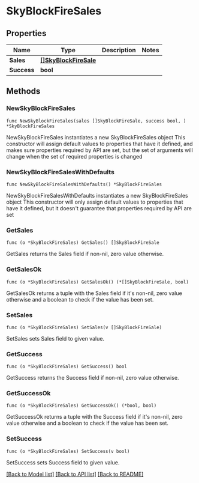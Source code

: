 # SkyBlockFireSales

## Properties

Name | Type | Description | Notes
------------ | ------------- | ------------- | -------------
**Sales** | [**[]SkyBlockFireSale**](SkyBlockFireSale.md) |  | 
**Success** | **bool** |  | 

## Methods

### NewSkyBlockFireSales

`func NewSkyBlockFireSales(sales []SkyBlockFireSale, success bool, ) *SkyBlockFireSales`

NewSkyBlockFireSales instantiates a new SkyBlockFireSales object
This constructor will assign default values to properties that have it defined,
and makes sure properties required by API are set, but the set of arguments
will change when the set of required properties is changed

### NewSkyBlockFireSalesWithDefaults

`func NewSkyBlockFireSalesWithDefaults() *SkyBlockFireSales`

NewSkyBlockFireSalesWithDefaults instantiates a new SkyBlockFireSales object
This constructor will only assign default values to properties that have it defined,
but it doesn't guarantee that properties required by API are set

### GetSales

`func (o *SkyBlockFireSales) GetSales() []SkyBlockFireSale`

GetSales returns the Sales field if non-nil, zero value otherwise.

### GetSalesOk

`func (o *SkyBlockFireSales) GetSalesOk() (*[]SkyBlockFireSale, bool)`

GetSalesOk returns a tuple with the Sales field if it's non-nil, zero value otherwise
and a boolean to check if the value has been set.

### SetSales

`func (o *SkyBlockFireSales) SetSales(v []SkyBlockFireSale)`

SetSales sets Sales field to given value.


### GetSuccess

`func (o *SkyBlockFireSales) GetSuccess() bool`

GetSuccess returns the Success field if non-nil, zero value otherwise.

### GetSuccessOk

`func (o *SkyBlockFireSales) GetSuccessOk() (*bool, bool)`

GetSuccessOk returns a tuple with the Success field if it's non-nil, zero value otherwise
and a boolean to check if the value has been set.

### SetSuccess

`func (o *SkyBlockFireSales) SetSuccess(v bool)`

SetSuccess sets Success field to given value.



[[Back to Model list]](../README.md#documentation-for-models) [[Back to API list]](../README.md#documentation-for-api-endpoints) [[Back to README]](../README.md)



